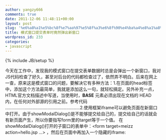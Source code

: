 ```yaml
---
author: yangzy666
comments: true
date: 2011-12-06 11:48:11+00:00
layout: post
slug: '%e6%a8%a1%e5%bc%8f%e7%aa%97%e5%8f%a3%e6%8f%90%e4%ba%a4%e8%a1%a8%e5%8d%95%e6%97%b6%e7%ab%9f%e7%84%b6%e5%bc%b9%e5%87%ba%e6%96%b0%e7%aa%97%e5%8f%a3'
title: 模式窗口提交表单时竟然弹出新窗口
wordpress_id: 233
categories:
- javascript
---
```

{% include JB/setup %}

今天在工作中，发现我的模式窗口在提交表单数据时总是会弹出一个新窗口，我对JS代码检查了好久，甚至对后台的代码都检查过了，依然弄不明白。后来在网上一查，原来这是模式窗口的问题，要解决它有多种方法：1.在页面的head标签中，添加<base target="_self"><!-- more -->这个方法最简单，我就是添加这么一句，就轻松搞定。另外补充一点，HTML官方文档描述中写道，当使用时，**BASE** 元素必须出现在文档的 HEAD 内，在任何对外部源的引用之前。参考代码<!DOCTYPE HTML PUBLIC "-//W3C//DTD HTML 4.0 Transitional//EN"><html> <head> <title>这个是标题</title> <meta name="GENERATOR" content="Microsoft Visual Studio .NET 7.1"> <meta name="ProgId" content="VisualStudio.HTML"> <meta name="Originator" content="Microsoft Visual Studio .NET 7.1"> <meta http-equiv="Pragma" content="no-cache"> <meta http-equiv="no-cache"> <meta http-equiv="Expires" content="-1"> <meta http-equiv="Cache-Control" content="no-cache"> <link href="styles/oa/css.css" rel="stylesheet" type="text/css" /> <base target="_self" /> <script language="javascript"> function Load(){ alert("say Hello!"); } </script> </head>............................................................2.使用框架iframe可以避免页面在新窗口中打开。由于showModalDialog()是不能够提交给自己的，提交给自己的话就会有新页面产生，所以你要指写form里的target等于一个值。 在showModalDialog()打开的子窗口的表单中：<form target=meizz action=hello.jsp ...> ，然后在页面中再加入一个隐藏的iframe:<iframe name=meizz width=0 height=0 frameborder=0 style="display: none"><iframe>

